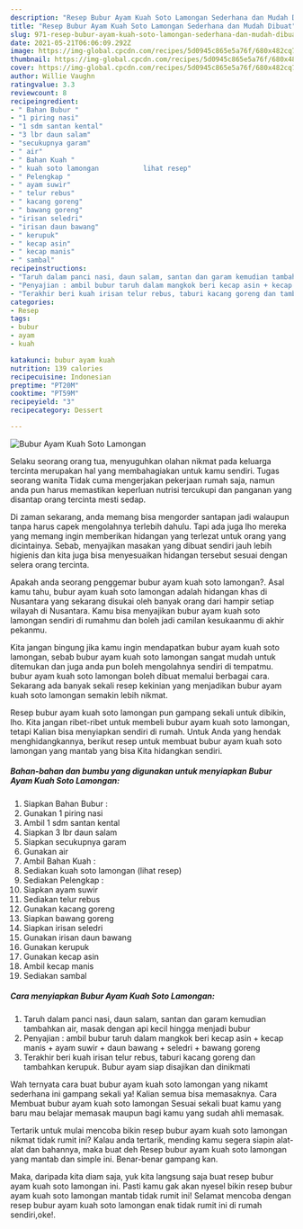 ```yaml
---
description: "Resep Bubur Ayam Kuah Soto Lamongan Sederhana dan Mudah Dibuat"
title: "Resep Bubur Ayam Kuah Soto Lamongan Sederhana dan Mudah Dibuat"
slug: 971-resep-bubur-ayam-kuah-soto-lamongan-sederhana-dan-mudah-dibuat
date: 2021-05-21T06:06:09.292Z
image: https://img-global.cpcdn.com/recipes/5d0945c865e5a76f/680x482cq70/bubur-ayam-kuah-soto-lamongan-foto-resep-utama.jpg
thumbnail: https://img-global.cpcdn.com/recipes/5d0945c865e5a76f/680x482cq70/bubur-ayam-kuah-soto-lamongan-foto-resep-utama.jpg
cover: https://img-global.cpcdn.com/recipes/5d0945c865e5a76f/680x482cq70/bubur-ayam-kuah-soto-lamongan-foto-resep-utama.jpg
author: Willie Vaughn
ratingvalue: 3.3
reviewcount: 8
recipeingredient:
- " Bahan Bubur "
- "1 piring nasi"
- "1 sdm santan kental"
- "3 lbr daun salam"
- "secukupnya garam"
- " air"
- " Bahan Kuah "
- " kuah soto lamongan           lihat resep"
- " Pelengkap "
- " ayam suwir"
- " telur rebus"
- " kacang goreng"
- " bawang goreng"
- "irisan seledri"
- "irisan daun bawang"
- " kerupuk"
- " kecap asin"
- " kecap manis"
- " sambal"
recipeinstructions:
- "Taruh dalam panci nasi, daun salam, santan dan garam kemudian tambahkan air, masak dengan api kecil hingga menjadi bubur"
- "Penyajian : ambil bubur taruh dalam mangkok beri kecap asin + kecap manis + ayam suwir + daun bawang + seledri + bawang goreng"
- "Terakhir beri kuah irisan telur rebus, taburi kacang goreng dan tambahkan kerupuk. Bubur ayam siap disajikan dan dinikmati"
categories:
- Resep
tags:
- bubur
- ayam
- kuah

katakunci: bubur ayam kuah 
nutrition: 139 calories
recipecuisine: Indonesian
preptime: "PT20M"
cooktime: "PT59M"
recipeyield: "3"
recipecategory: Dessert

---
```



![Bubur Ayam Kuah Soto Lamongan](https://img-global.cpcdn.com/recipes/5d0945c865e5a76f/680x482cq70/bubur-ayam-kuah-soto-lamongan-foto-resep-utama.jpg)

Selaku seorang orang tua, menyuguhkan olahan nikmat pada keluarga tercinta merupakan hal yang membahagiakan untuk kamu sendiri. Tugas seorang  wanita Tidak cuma mengerjakan pekerjaan rumah saja, namun anda pun harus memastikan keperluan nutrisi tercukupi dan panganan yang disantap orang tercinta mesti sedap.

Di zaman  sekarang, anda memang bisa mengorder santapan jadi walaupun tanpa harus capek mengolahnya terlebih dahulu. Tapi ada juga lho mereka yang memang ingin memberikan hidangan yang terlezat untuk orang yang dicintainya. Sebab, menyajikan masakan yang dibuat sendiri jauh lebih higienis dan kita juga bisa menyesuaikan hidangan tersebut sesuai dengan selera orang tercinta. 



Apakah anda seorang penggemar bubur ayam kuah soto lamongan?. Asal kamu tahu, bubur ayam kuah soto lamongan adalah hidangan khas di Nusantara yang sekarang disukai oleh banyak orang dari hampir setiap wilayah di Nusantara. Kamu bisa menyajikan bubur ayam kuah soto lamongan sendiri di rumahmu dan boleh jadi camilan kesukaanmu di akhir pekanmu.

Kita jangan bingung jika kamu ingin mendapatkan bubur ayam kuah soto lamongan, sebab bubur ayam kuah soto lamongan sangat mudah untuk ditemukan dan juga anda pun boleh mengolahnya sendiri di tempatmu. bubur ayam kuah soto lamongan boleh dibuat memalui berbagai cara. Sekarang ada banyak sekali resep kekinian yang menjadikan bubur ayam kuah soto lamongan semakin lebih nikmat.

Resep bubur ayam kuah soto lamongan pun gampang sekali untuk dibikin, lho. Kita jangan ribet-ribet untuk membeli bubur ayam kuah soto lamongan, tetapi Kalian bisa menyiapkan sendiri di rumah. Untuk Anda yang hendak menghidangkannya, berikut resep untuk membuat bubur ayam kuah soto lamongan yang mantab yang bisa Kita hidangkan sendiri.

<!--inarticleads1-->

##### Bahan-bahan dan bumbu yang digunakan untuk menyiapkan Bubur Ayam Kuah Soto Lamongan:

1. Siapkan  Bahan Bubur :
1. Gunakan 1 piring nasi
1. Ambil 1 sdm santan kental
1. Siapkan 3 lbr daun salam
1. Siapkan secukupnya garam
1. Gunakan  air
1. Ambil  Bahan Kuah :
1. Sediakan  kuah soto lamongan           (lihat resep)
1. Sediakan  Pelengkap :
1. Siapkan  ayam suwir
1. Sediakan  telur rebus
1. Gunakan  kacang goreng
1. Siapkan  bawang goreng
1. Siapkan irisan seledri
1. Gunakan irisan daun bawang
1. Gunakan  kerupuk
1. Gunakan  kecap asin
1. Ambil  kecap manis
1. Sediakan  sambal




<!--inarticleads2-->

##### Cara menyiapkan Bubur Ayam Kuah Soto Lamongan:

1. Taruh dalam panci nasi, daun salam, santan dan garam kemudian tambahkan air, masak dengan api kecil hingga menjadi bubur
1. Penyajian : ambil bubur taruh dalam mangkok beri kecap asin + kecap manis + ayam suwir + daun bawang + seledri + bawang goreng
1. Terakhir beri kuah irisan telur rebus, taburi kacang goreng dan tambahkan kerupuk. Bubur ayam siap disajikan dan dinikmati




Wah ternyata cara buat bubur ayam kuah soto lamongan yang nikamt sederhana ini gampang sekali ya! Kalian semua bisa memasaknya. Cara Membuat bubur ayam kuah soto lamongan Sesuai sekali buat kamu yang baru mau belajar memasak maupun bagi kamu yang sudah ahli memasak.

Tertarik untuk mulai mencoba bikin resep bubur ayam kuah soto lamongan nikmat tidak rumit ini? Kalau anda tertarik, mending kamu segera siapin alat-alat dan bahannya, maka buat deh Resep bubur ayam kuah soto lamongan yang mantab dan simple ini. Benar-benar gampang kan. 

Maka, daripada kita diam saja, yuk kita langsung saja buat resep bubur ayam kuah soto lamongan ini. Pasti kamu gak akan nyesel bikin resep bubur ayam kuah soto lamongan mantab tidak rumit ini! Selamat mencoba dengan resep bubur ayam kuah soto lamongan enak tidak rumit ini di rumah sendiri,oke!.

